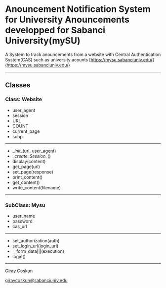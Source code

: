 # Anouncement Notification System for University Anouncements developped for Sabanci University(mySU)

A System to track anouncements from a website with Central Authentication System(CAS) such as university acounts
[https://mysu.sabanciuniv.edu/](https://mysu.sabanciuniv.edu/)

---


## Classes

### Class: Website

* user_agent
* session
* URL
* COUNT
* current_page
* soup
---
* \__init__(url, user_agent)
* \__create_Session__()
* display(content)
* get_page(url)
* set_page(response)
* print_content()
* get_content()
* write_content(filename)
---

### SubClass: Mysu

* user_name
* password
* cas_url
---
* set_authorization(auth)
* set_login_url(login_url)
* \__form_data|||(execution)
* login()

---

Giray Coskun

<giraycoskun@sabanciuniv.edu>
